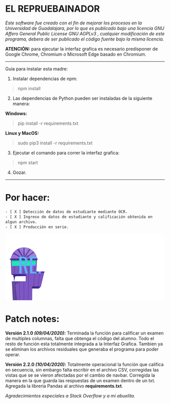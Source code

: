 # EL REPRUEBAINADOR
*Este software fue creado con el fin de mejorar los procesos en la Universidad de Guadalajara, por lo que es publicado bajo una licencia GNU Affero General Public License GNU AGPLv3 , cualquier modificación de este programa, debera de ser publicado el código fuente bajo la misma licencia.*

**ATENCIÓN:** para ejecutar la interfaz grafica es necesario predisponer de Google Chrome, Chromium o Microsoft Edge basado en Chromium.

---

Guia para instalar esta madre:
1. Instalar dependencias de npm: 

>npm install

2. Las dependencias de Python pueden ser instaladas de la siguiente manera:

**Windows:**
>pip install -r requirements.txt

**Linux y MacOS:**
>sudo pip3 install -r requirements.txt
3. Ejecutar el comando para correr la interfaz grafica:
>npm start
4. Gozar.

---
# Por hacer:
    - [ X ] Detección de datos de estudiante mediante OCR.
    - [ X ] Ingreso de datos de estudiante y calificación obtenida en algun archivo.
    - [ X ] Producción en serie.

![Logotipo](static/images/Logo2.png)

# Patch notes:
**Versión 2.1.0 _(09/04/2020)_:** Terminada la función para calificar un examen de multiples columnas, falta que obtenga el código del alumno. Todo el resto de función esta totalmente integrada a la Interfaz Grafica. Tambien ya se eliminan los archivos residuales que generaba el programa para poder operar.

**Versión 2.2.0 _(10/04/2020)_:** Totalmente operacional la función que califica en secuencia, sin embargo falta escribir en el archivo CSV, corregidas las vistas que se se vieron afectadas por el cambio de navbar. Corregida la manera en la que guarda las respuestas de un examen dentro de un txt. Agregada la libreria Pandas al archivo **requirements.txt**.

_Agradecimientos especiales a Stack Overflow y a mi abuelita._
